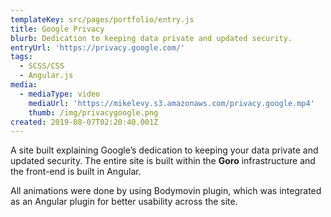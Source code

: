 ```yaml
---
templateKey: src/pages/portfolio/entry.js
title: Google Privacy
blurb: Dedication to keeping data private and updated security.
entryUrl: 'https://privacy.google.com/'
tags:
  - SCSS/CSS
  - Angular.js
media:
  - mediaType: video
    mediaUrl: 'https://mikelevy.s3.amazonaws.com/privacy.google.mp4'
    thumb: /img/privacygoogle.png
created: 2019-08-07T02:20:40.001Z
---
```

A site built explaining Google’s dedication to keeping your data private and updated security. The entire site is built within the **Goro** infrastructure and the front-end is built in Angular. 

All animations were done by using Bodymovin plugin, which was integrated as an Angular plugin for better usability across the site.
